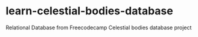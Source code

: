 # learn-celestial-bodies-database
Relational Database from Freecodecamp Celestial bodies database project

